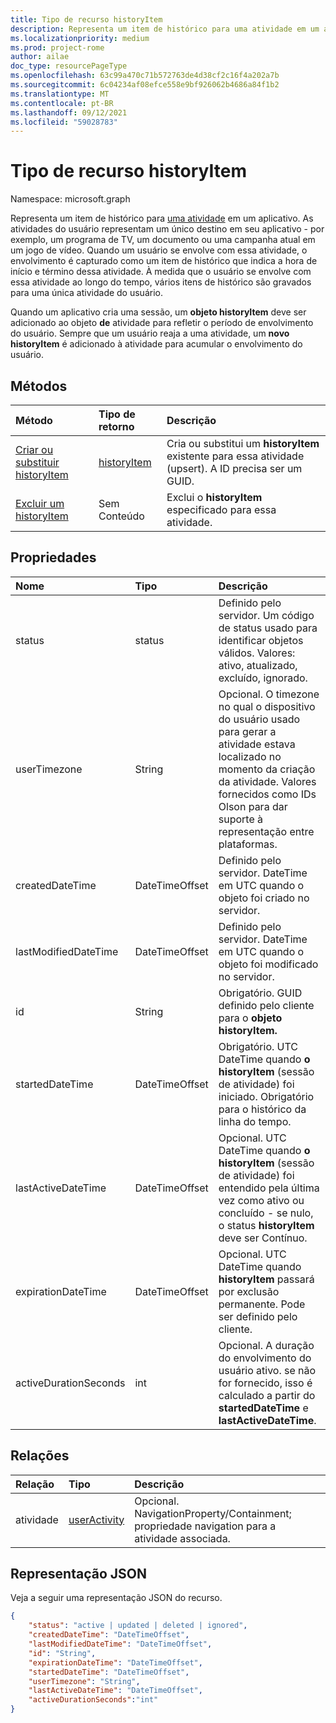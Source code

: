 ```yaml
---
title: Tipo de recurso historyItem
description: Representa um item de histórico para uma atividade em um aplicativo. As atividades do usuário representam um único destino em seu aplicativo - por exemplo, um programa de TV, um documento ou uma campanha atual em um jogo de vídeo. Quando um usuário se envolve com essa atividade, o envolvimento é capturado como um item de histórico que indica a hora de início e término dessa atividade. À medida que o usuário se envolve com essa atividade ao longo do tempo, vários itens de histórico são gravados para uma única atividade do usuário.
ms.localizationpriority: medium
ms.prod: project-rome
author: ailae
doc_type: resourcePageType
ms.openlocfilehash: 63c99a470c71b572763de4d38cf2c16f4a202a7b
ms.sourcegitcommit: 6c04234af08efce558e9bf926062b4686a84f1b2
ms.translationtype: MT
ms.contentlocale: pt-BR
ms.lasthandoff: 09/12/2021
ms.locfileid: "59028783"
---
```

# <a name="historyitem-resource-type"></a>Tipo de recurso historyItem

Namespace: microsoft.graph

Representa um item de histórico para [uma atividade](projectrome-activity.md) em um aplicativo. As atividades do usuário representam um único destino em seu aplicativo - por exemplo, um programa de TV, um documento ou uma campanha atual em um jogo de vídeo. Quando um usuário se envolve com essa atividade, o envolvimento é capturado como um item de histórico que indica a hora de início e término dessa atividade. À medida que o usuário se envolve com essa atividade ao longo do tempo, vários itens de histórico são gravados para uma única atividade do usuário.

Quando um aplicativo cria uma sessão, um **objeto historyItem** deve ser adicionado ao objeto **de** atividade para refletir o período de envolvimento do usuário. Sempre que um usuário reaja a uma atividade, um **novo historyItem** é adicionado à atividade para acumular o envolvimento do usuário.

## <a name="methods"></a>Métodos

|Método | Tipo de retorno | Descrição|
|:------|:------------|:-----------|
|[Criar ou substituir historyItem](../api/projectrome-put-historyitem.md) | [historyItem](projectrome-historyitem.md) | Cria ou substitui um **historyItem** existente para essa atividade (upsert). A ID precisa ser um GUID.|
|[Excluir um historyItem](../api/projectrome-delete-historyitem.md) | Sem Conteúdo | Exclui o **historyItem** especificado para essa atividade.|

## <a name="properties"></a>Propriedades

|Nome | Tipo | Descrição|
|:----|:-----|:-----------|
|status | status | Definido pelo servidor. Um código de status usado para identificar objetos válidos. Valores: ativo, atualizado, excluído, ignorado.|
|userTimezone | String | Opcional. O timezone no qual o dispositivo do usuário usado para gerar a atividade estava localizado no momento da criação da atividade. Valores fornecidos como IDs Olson para dar suporte à representação entre plataformas.|
|createdDateTime | DateTimeOffset | Definido pelo servidor. DateTime em UTC quando o objeto foi criado no servidor.|
|lastModifiedDateTime | DateTimeOffset | Definido pelo servidor. DateTime em UTC quando o objeto foi modificado no servidor.|
|id | String | Obrigatório. GUID definido pelo cliente para o **objeto historyItem.**|
|startedDateTime | DateTimeOffset | Obrigatório. UTC DateTime quando **o historyItem** (sessão de atividade) foi iniciado. Obrigatório para o histórico da linha do tempo.|
|lastActiveDateTime | DateTimeOffset | Opcional. UTC DateTime quando **o historyItem** (sessão de atividade) foi entendido pela última vez como ativo ou concluído - se nulo, o status **historyItem** deve ser Contínuo.|
|expirationDateTime | DateTimeOffset | Opcional. UTC DateTime quando **historyItem** passará por exclusão permanente. Pode ser definido pelo cliente.|
|activeDurationSeconds | int | Opcional. A duração do envolvimento do usuário ativo. se não for fornecido, isso é calculado a partir do **startedDateTime** e **lastActiveDateTime**.|

## <a name="relationships"></a>Relações

|Relação | Tipo | Descrição|
|:------------|:-----|:-----------|
|atividade| [userActivity](../resources/projectrome-activity.md) | Opcional. NavigationProperty/Containment; propriedade navigation para a atividade associada.|

## <a name="json-representation"></a>Representação JSON

Veja a seguir uma representação JSON do recurso.

<!-- {
  "blockType": "resource",
  "optionalProperties": [
    "userTimezone",
    "lastActiveDateTime",
    "activeDurationSeconds"
  ],
  "baseType": "microsoft.graph.entity",
  "@odata.type": "microsoft.graph.activityHistoryItem",
  "@odata.annotations": [
    {
      "capabilities": {
        "skippable": false,
        "countable": false,
        "selectable": false
      }
    }
  ]
}-->

```json
{
    "status": "active | updated | deleted | ignored",
    "createdDateTime": "DateTimeOffset",
    "lastModifiedDateTime": "DateTimeOffset",
    "id": "String",
    "expirationDateTime": "DateTimeOffset",
    "startedDateTime": "DateTimeOffset",
    "userTimezone": "String",
    "lastActiveDateTime": "DateTimeOffset",
    "activeDurationSeconds":"int"
}
```

<!-- uuid: 8fcb5dbc-d5aa-4681-8e31-b001d5168d79
2017-06-07 14:57:30 UTC -->
<!-- {
  "type": "#page.annotation",
  "description": "historyitem resource",
  "keywords": "",
  "section": "documentation",
  "tocPath": ""
}-->

